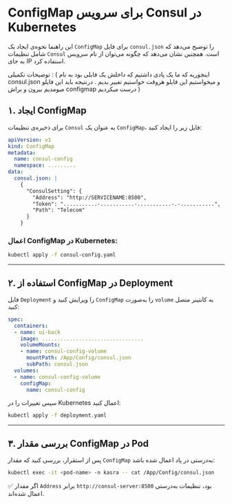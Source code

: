 # ConfigMap برای سرویس Consul در Kubernetes

این راهنما نحوه‌ی ایجاد یک `ConfigMap` برای فایل `consul.json` را توضیح می‌دهد که شامل تنظیمات `Consul` است. همچنین نشان می‌دهد که چگونه می‌توان از نام سرویس به جای IP استفاده کرد.

توضیحات تکمیلی :
(
اینجوریه که ما یک پادی داشتیم که داخلش یک فایلی بود به نام consul.json و میخواستیم این فایلو هروقت خواستیم تغییر بدیم .
درنتیجه باید این فایلو میومدیم بیرون و براش configmap درست میکردیم )

## ۱. ایجاد ConfigMap
برای ذخیره‌ی تنظیمات `Consul` به عنوان یک `ConfigMap`، فایل زیر را ایجاد کنید:

```yaml
apiVersion: v1
kind: ConfigMap
metadata:
  name: consul-config
  namespace: .........
data:
  consul.json: |
    {
      "ConsulSetting": {
        "Address": "http://SERVICENAME:8500",
        "Token": "...........-...........-...........-.-...........",
        "Path": "Telecom"
      }
    }
```

### اعمال ConfigMap در Kubernetes:
```sh
kubectl apply -f consul-config.yaml
```

---

## ۲. استفاده از ConfigMap در Deployment

فایل `Deployment` را ویرایش کنید و `ConfigMap` را به‌صورت `volume` به کانتینر متصل کنید:

```yaml
spec:
  containers:
  - name: ui-back
    image: .................................
    volumeMounts:
    - name: consul-config-volume
      mountPath: /App/Config/consul.json
      subPath: consul.json
  volumes:
  - name: consul-config-volume
    configMap:
      name: consul-config
```

سپس تغییرات را در Kubernetes اعمال کنید:

```sh
kubectl apply -f deployment.yaml
```

---

## ۳. بررسی مقدار ConfigMap در Pod

پس از استقرار، بررسی کنید که مقدار `ConfigMap` به‌درستی در پاد اعمال شده باشد:

```sh
kubectl exec -it <pod-name> -n kasra -- cat /App/Config/consul.json
```

✅ اگر مقدار `Address` برابر `http://consul-server:8500` بود، تنظیمات به‌درستی اعمال شده‌اند.
